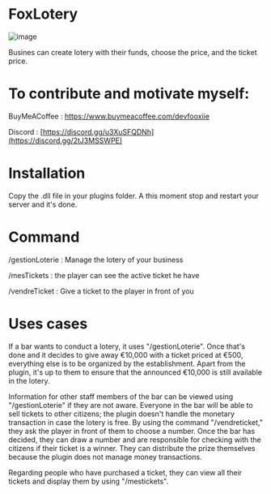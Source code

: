 # FoxLotery
![image](https://github.com/Fooxiie/FoxLotery/assets/13649585/64e0409f-9956-4880-9292-81219c1a276a)

 Busines can create lotery with their funds, choose the price, and the ticket price.
 
# To contribute and motivate myself:
BuyMeACoffee : https://www.buymeacoffee.com/devfooxiie

Discord : [https://discord.gg/u3XuSFQDNh](https://discord.gg/2tJ3MSSWPE)

# Installation
Copy the .dll file in your plugins folder. A this moment stop and restart your server and it's done.

# Command
/gestionLoterie : Manage the lotery of your business

/mesTickets : the player can see the active ticket he have

/vendreTicket : Give a ticket to the player in front of you


# Uses cases
If a bar wants to conduct a lotery, it uses "/gestionLoterie". Once that's done and it decides to give away €10,000 with a ticket priced at €500, everything else is to be organized by the establishment. Apart from the plugin, it's up to them to ensure that the announced €10,000 is still available in the lotery. 

Information for other staff members of the bar can be viewed using "/gestionLoterie" if they are not aware. Everyone in the bar will be able to sell tickets to other citizens; the plugin doesn't handle the monetary transaction in case the lotery is free. By using the command "/vendreticket," they ask the player in front of them to choose a number. Once the bar has decided, they can draw a number and are responsible for checking with the citizens if their ticket is a winner. They can distribute the prize themselves because the plugin does not manage money transactions. 

Regarding people who have purchased a ticket, they can view all their tickets and display them by using "/mestickets".
